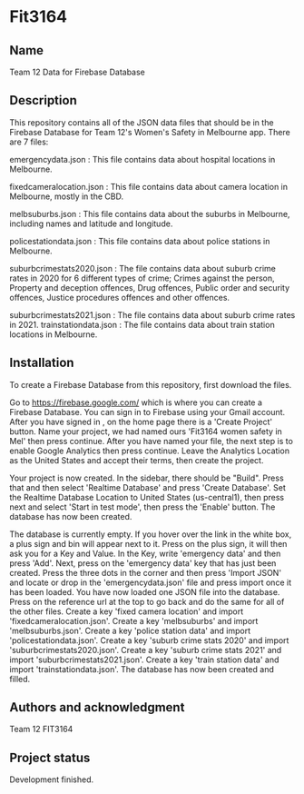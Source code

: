 # Fit3164
## Name
Team 12 Data for Firebase Database

## Description
This repository contains all of the JSON data files that should be in the Firebase Database for Team 12's Women's Safety in Melbourne app. There are 7 files:

emergencydata.json : This file contains data about hospital locations in Melbourne.

fixedcameralocation.json : This file contains data about camera location in Melbourne, mostly in the CBD.

melbsuburbs.json : This file contains data about the suburbs in Melbourne, including names and latitude and longitude.

policestationdata.json : This file contains data about police stations in Melbourne.

suburbcrimestats2020.json : The file contains data about suburb crime rates in 2020 for 6 different types of crime; Crimes against the person, Property and deception offences, Drug offences, Public order and security offences, Justice procedures offences and other offences.

suburbcrimestats2021.json : The file contains data about suburb crime rates in 2021.
trainstationdata.json : The file contains data about train station locations in Melbourne.

## Installation
To create a Firebase Database from this repository, first download the files. 

Go to https://firebase.google.com/ which is where you can create a Firebase Database. You can sign in to Firebase using your Gmail account. After you have signed in , on the home page there is a 'Create Project' button. Name your project, we had named ours 'Fit3164 women safety in Mel' then press continue. After you have named your file, the next step is to enable Google Analytics then press continue. Leave the Analytics Location as the United States and accept their terms, then create the project.

Your project is now created. In the sidebar, there should be "Build". Press that and then select 'Realtime Database' and press 'Create Database'. Set the Realtime Database Location to United States (us-central1), then press next and select 'Start in test mode', then press the 'Enable' button. The database has now been created.

The database is currently empty. If you hover over the link in the white box, a plus sign and bin will appear next to it. Press on the plus sign, it will then ask you for a Key and Value. In the Key, write 'emergency data' and then press 'Add'. Next, press on the 'emergency data' key that has just been created. Press the three dots in the corner and then press 'Import JSON' and locate or drop in the 'emergencydata.json' file and press import once it has been loaded. You have now loaded one JSON file into the database. Press on the reference url at the top to go back and do the same for all of the other files. Create a key 'fixed camera location' and import 'fixedcameralocation.json'. Create a key 'melbsuburbs' and import 'melbsuburbs.json'. Create a key 'police station data' and import 'policestationdata.json'. Create a key 'suburb crime stats 2020' and import 'suburbcrimestats2020.json'. Create a key 'suburb crime stats 2021' and import 'suburbcrimestats2021.json'. Create a key 'train station data' and import 'trainstationdata.json'. The database has now been created and filled.

## Authors and acknowledgment
Team 12 FIT3164

## Project status
Development finished. 
